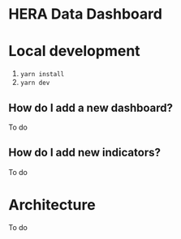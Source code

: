 # HERA Data Dashboard

# Local development

1. `yarn install`
2. `yarn dev`

## How do I add a new dashboard?

To do

## How do I add new indicators?

To do

# Architecture

To do
